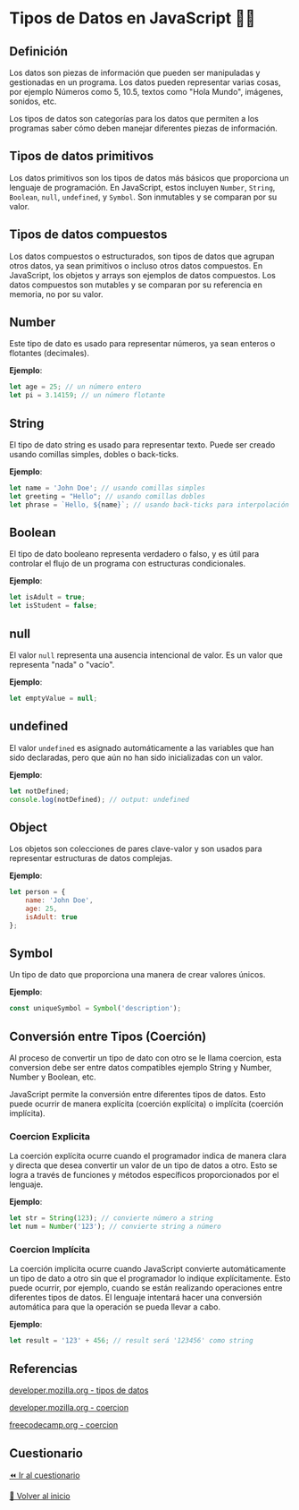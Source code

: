 # Tipos de Datos en JavaScript 👩‍💻

## Definición
Los datos son piezas de información que pueden ser manipuladas y gestionadas en un programa. Los datos pueden representar varias cosas, por ejemplo Números como 5, 10.5, textos como "Hola Mundo", imágenes, sonidos, etc.

Los tipos de datos son categorías para los datos que permiten a los programas saber cómo deben manejar diferentes piezas de información.

## Tipos de datos primitivos
Los datos primitivos son los tipos de datos más básicos que proporciona un lenguaje de programación. En JavaScript, estos incluyen `Number`, `String`, `Boolean`, `null`, `undefined`, y `Symbol`. Son inmutables y se comparan por su valor.

## Tipos de datos compuestos
Los datos compuestos o estructurados, son tipos de datos que agrupan otros datos, ya sean primitivos o incluso otros datos compuestos. En JavaScript, los objetos y arrays son ejemplos de datos compuestos. Los datos compuestos son mutables y se comparan por su referencia en memoria, no por su valor.

## Number
Este tipo de dato es usado para representar números, ya sean enteros o flotantes (decimales).

**Ejemplo**:
```javascript
let age = 25; // un número entero
let pi = 3.14159; // un número flotante
```

## String
El tipo de dato string es usado para representar texto. Puede ser creado usando comillas simples, dobles o back-ticks.

**Ejemplo**:
```javascript
let name = 'John Doe'; // usando comillas simples
let greeting = "Hello"; // usando comillas dobles
let phrase = `Hello, ${name}`; // usando back-ticks para interpolación de strings
```

## Boolean
El tipo de dato booleano representa verdadero o falso, y es útil para controlar el flujo de un programa con estructuras condicionales.

**Ejemplo**:
```javascript
let isAdult = true;
let isStudent = false;
```

## null
El valor `null` representa una ausencia intencional de valor. Es un valor que representa "nada" o "vacío".

**Ejemplo**:
```javascript
let emptyValue = null;
```

## undefined
El valor `undefined` es asignado automáticamente a las variables que han sido declaradas, pero que aún no han sido inicializadas con un valor.

**Ejemplo**:
```javascript
let notDefined;
console.log(notDefined); // output: undefined
```

## Object
Los objetos son colecciones de pares clave-valor y son usados para representar estructuras de datos complejas.

**Ejemplo**:
```javascript
let person = {
    name: 'John Doe',
    age: 25,
    isAdult: true
};
```

## Symbol
Un tipo de dato que proporciona una manera de crear valores únicos.

**Ejemplo**:
```javascript
const uniqueSymbol = Symbol('description');
```

## Conversión entre Tipos (Coerción)
Al proceso de convertir un tipo de dato con otro se le llama coercion, esta conversion debe ser entre datos compatibles ejemplo String y Number, Number y Boolean, etc.

JavaScript permite la conversión entre diferentes tipos de datos. Esto puede ocurrir de manera explícita (coerción explícita) o implícita (coerción implícita).

### Coercion Explicita
La coerción explícita ocurre cuando el programador indica de manera clara y directa que desea convertir un valor de un tipo de datos a otro. Esto se logra a través de funciones y métodos específicos proporcionados por el lenguaje.

**Ejemplo**:
```javascript
let str = String(123); // convierte número a string
let num = Number('123'); // convierte string a número
```

### Coercion Implícita
La coerción implícita ocurre cuando JavaScript convierte automáticamente un tipo de dato a otro sin que el programador lo indique explícitamente. Esto puede ocurrir, por ejemplo, cuando se están realizando operaciones entre diferentes tipos de datos. El lenguaje intentará hacer una conversión automática para que la operación se pueda llevar a cabo.

**Ejemplo**:
```javascript
let result = '123' + 456; // result será '123456' como string
```

## Referencias

[developer.mozilla.org - tipos de datos](https://developer.mozilla.org/en-US/docs/Web/JavaScript/Data_structures)

[developer.mozilla.org - coercion](https://developer.mozilla.org/en-US/docs/Glossary/Type_coercion)

[freecodecamp.org - coercion](https://www.freecodecamp.org/news/js-type-coercion-explained-27ba3d9a2839/)

## Cuestionario
[⏪ Ir al cuestionario](../../cuestionarios/02-variables-y-tipos-de-datos/tipos-de-datos.md)

[🏡 Volver al inicio](../../readme.md)